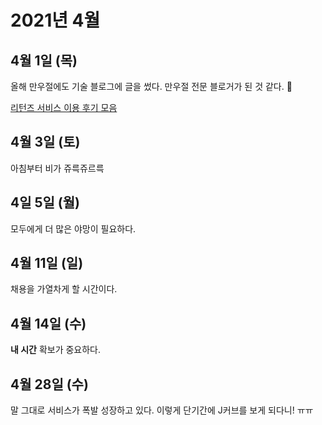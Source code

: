# 2021년 4월

## 4월 1일 (목)

올해 만우절에도 기술 블로그에 글을 썼다. 만우절 전문 블로거가 된 것 같다. 🤔

[리턴즈 서비스 이용 후기 모음](https://j.mp/3whqD84)

## 4월 3일 (토)

아침부터 비가 쥬륵쥬르륵

## 4일 5일 (월)

모두에게 더 많은 야망이 필요하다.

## 4월 11일 (일)

채용을 가열차게 할 시간이다.

## 4월 14일 (수)

**내 시간** 확보가 중요하다.

## 4월 28일 (수)

말 그대로 서비스가 폭발 성장하고 있다. 이렇게 단기간에 J커브를 보게 되다니! ㅠㅠ
